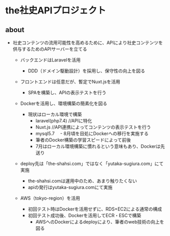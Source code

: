 # the社史APIプロジェクト

## about
- 社史コンテンツの流用可能性を高めるために、APIにより社史コンテンツを供与するためのAPIサーバーを立てる
   - バックエンドはLaravelを活用
      - DDD（ドメイン駆動設計）を採用し、保守性の向上を図る
   - フロントエンドは任意だが、暫定でNuxt.jsを活用
      - SPAを構築し、APIの表示テストを行う
   - Dockerを活用し、環境構築の簡素化を図る
      - 現状はローカル環境で構築
         -  laravel(php7.4) //APIに特化
         -  Nuxt.js //API連携によってコンテンツの表示テストを行う
         -  mysql5.7
    　- 8月頃を目処にDockerへの移行を実施する
         - 筆者のDocker構築の学習スピードによって前後
         - 7月はローカル環境構築に慣れるという意味もあり、Dockerは先送り

   - deploy先は「the-shahsi.com」ではなく「yutaka-sugiura.com」にて実施
       - the-shahsi.comは運用中のため、あまり触りたくない
       - apiの発行はyutaka-sugiura.comにて実施

    - AWS（tokyo-region）を活用
       - 初回テスト時はDockerを活用せずに、RDS+EC2による通常の構成
       - 初回テスト成功後、Dockerを活用してECR・ESCで構築
         - AWSへのDockerによるdeployにより、筆者のweb技術の向上を図る
